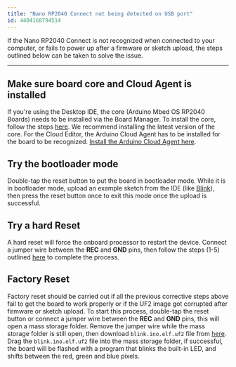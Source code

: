 ```yaml
---
title: "Nano RP2040 Connect not being detected on USB port"
id: 4404168794514
---
```


If the Nano RP2040 Connect is not recognized when connected to your computer, or fails to power up after a firmware or sketch upload, the steps outlined below can be taken to solve the issue.

---

## Make sure board core and Cloud Agent is installed

If you're using the Desktop IDE, the core (Arduino Mbed OS RP2040 Boards) needs to be installed via the Board Manager. To install the core, follow the steps [here](https://docs.arduino.cc/software/ide-v1/tutorials/getting-started/cores/arduino-mbed_nano). We recommend installing the latest version of the core. For the Cloud Editor, the Arduino Cloud Agent has to be installed for the board to be recognized. [Install the Arduino Cloud Agent here](https://create.arduino.cc/getting-started/plugin/welcome).

## Try the bootloader mode

Double-tap the reset button to put the board in bootloader mode. While it is in bootloader mode, upload an example sketch from the IDE (like [Blink](https://www.arduino.cc/en/Tutorial/BuiltInExamples/Blink)), then press the reset button once to exit this mode once the upload is successful.

## Try a hard Reset

A hard reset will force the onboard processor to restart the device. Connect a jumper wire between the **REC** and **GND** pins, then follow the steps (1-5) outlined [here](https://docs.arduino.cc/tutorials/nano-rp2040-connect/rp2040-01-technical-reference#board-not-detected) to complete the process.

## Factory Reset

Factory reset should be carried out if all the previous corrective steps above fail to get the board to work properly or if the UF2 image got corrupted after firmware or sketch upload. To start this process, double-tap the reset button or connect a jumper wire between the **REC** and **GND** pins, this will open a mass storage folder. Remove the jumper wire while the mass storage folder is still open, then download `blink.ino.elf.uf2` file from [here](https://docs.arduino.cc/tutorials/nano-rp2040-connect/rp2040-01-technical-reference#board-not-detected). Drag the `blink.ino.elf.uf2` file into the mass storage folder, if successful, the board will be flashed with a program that blinks the built-in LED, and shifts between the red, green and blue pixels.
